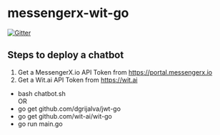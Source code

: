# messengerx-wit-go 

[![Gitter](https://badges.gitter.im/messengerx-io/community.svg)](https://gitter.im/messengerx-io/community?utm_source=badge&utm_medium=badge&utm_campaign=pr-badge) 

## Steps to deploy a chatbot

1. Get a MessengerX.io API Token from https://portal.messengerx.io 
2. Get  a Wit.ai API Token from https://wit.ai
  - bash chatbot.sh  
       OR
  - go get github.com/dgrijalva/jwt-go  
  - go get github.com/wit-ai/wit-go  
  - go run main.go 
